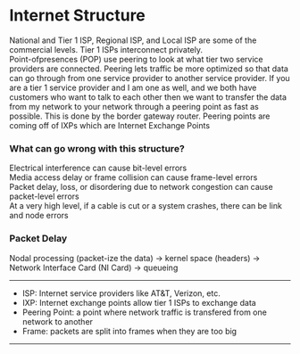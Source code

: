 # Internet Structure
National and Tier 1 ISP, Regional ISP, and Local ISP are some of the commercial levels. Tier 1 ISPs interconnect privately.  
Point-ofpresences (POP) use peering to look at what tier two service providers are connected. Peering lets traffic be more optimized so that data can go through from one service provider to another service provider. If you are a tier 1 service provider and I am one as well, and we both have customers who want to talk to each other then we want to transfer the data from my network to your network through a peering point as fast as possible. This is done by the border gateway router. Peering points are coming off of IXPs which are Internet Exchange Points

### What can go wrong with this structure?
Electrical interference can cause bit-level errors  
Media access delay or frame collision can cause frame-level errors  
Packet delay, loss, or disordering due to network congestion can cause packet-level errors  
At a very high level, if a cable is cut or a system crashes, there can be link and node errors  

### Packet Delay
Nodal processing (packet-ize the data) -> kernel space (headers) -> Network Interface Card (NI Card) -> queueing

---
- ISP: Internet service providers like AT&T, Verizon, etc. 
- IXP: Internet exchange points allow tier 1 ISPs to exchange data
- Peering Point: a point where network traffic is transfered from one network to another
- Frame: packets are split into frames when they are too big
---
